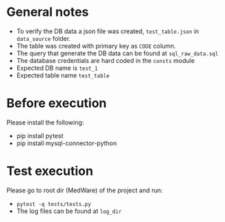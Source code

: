 # General notes
- To verify the DB data a json file was created, `test_table.json` in `data_source` folder.
- The table was created with primary key as `CODE` column. 
- The query that generate the DB data can be found at  `sql_raw_data.sql`
- The database credentials are hard coded in the `consts` module
- Expected DB name is `test_1`
- Expected table name `test_table`
# Before execution 
Please install the following:
- pip install pytest
- pip install mysql-connector-python
# Test execution 
Please go to root dir (MedWare) of the project and run: 
- `pytest -q tests/tests.py` 
- The log files can be found at `log_dir`
